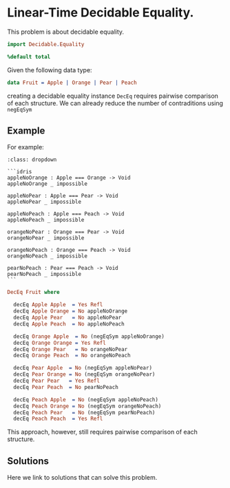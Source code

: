 # Linear-Time Decidable Equality.

This problem is about decidable equality.

```idris
import Decidable.Equality

%default total
```

Given the following data type:

```idris
data Fruit = Apple | Orange | Pear | Peach
```

creating a decidable equality instance `DecEq` requires pairwise comparison of each structure.
We can already reduce the number of contraditions using `negEqSym`

## Example

For example:

````{admonition} Click the button to reveal the contradictions!
:class: dropdown

```idris
appleNoOrange : Apple === Orange -> Void
appleNoOrange _ impossible

appleNoPear : Apple === Pear -> Void
appleNoPear _ impossible

appleNoPeach : Apple === Peach -> Void
appleNoPeach _ impossible

orangeNoPear : Orange === Pear -> Void
orangeNoPear _ impossible

orangeNoPeach : Orange === Peach -> Void
orangeNoPeach _ impossible

pearNoPeach : Pear === Peach -> Void
pearNoPeach _ impossible
```
````

```idris
DecEq Fruit where

  decEq Apple Apple  = Yes Refl
  decEq Apple Orange = No appleNoOrange
  decEq Apple Pear   = No appleNoPear
  decEq Apple Peach  = No appleNoPeach

  decEq Orange Apple  = No (negEqSym appleNoOrange)
  decEq Orange Orange = Yes Refl
  decEq Orange Pear   = No orangeNoPear
  decEq Orange Peach  = No orangeNoPeach

  decEq Pear Apple  = No (negEqSym appleNoPear)
  decEq Pear Orange = No (negEqSym orangeNoPear)
  decEq Pear Pear   = Yes Refl
  decEq Pear Peach  = No pearNoPeach

  decEq Peach Apple  = No (negEqSym appleNoPeach)
  decEq Peach Orange = No (negEqSym orangeNoPeach)
  decEq Peach Pear   = No (negEqSym pearNoPeach)
  decEq Peach Peach  = Yes Refl
```


This approach, however, still requires pairwise comparison of each structure.

## Solutions

Here we link to solutions that can solve this problem.
